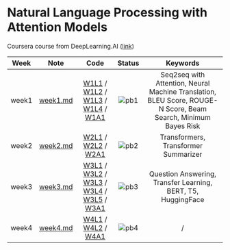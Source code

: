 # Natural Language Processing with Attention Models

Coursera course from DeepLearning.AI ([link](https://www.coursera.org/learn/attention-models-in-nlp))

<div align="center">

| **Week** |                                        **Note**                                         |                                                                                                                                                                                                                                                                                                           **Code**                                                                                                                                                                                                                                                                                                           |              **Status**              |                                                  **Keywords**                                                  |
| :------: | :-------------------------------------------------------------------------------------: | :--------------------------------------------------------------------------------------------------------------------------------------------------------------------------------------------------------------------------------------------------------------------------------------------------------------------------------------------------------------------------------------------------------------------------------------------------------------------------------------------------------------------------------------------------------------------------------------------------------------------------: | :----------------------------------: | :------------------------------------------------------------------------------------------------------------: |
|  week1   | [week1.md](https://github.com/yixiaowang2001/NLP_Notes/blob/main/Course4/note/week1.md) | [W1L1](https://github.com/yixiaowang2001/NLP_Notes/blob/main/Course4/code/lab/W1/C4_W1_Ungraded_Lab_1_Basic_Attention.ipynb) / [W1L2](https://github.com/yixiaowang2001/NLP_Notes/blob/main/Course4/code/lab/W1/C4_W1_Ungraded_Lab_2_QKV_Attention.ipynb) / [W1L3](https://github.com/yixiaowang2001/NLP_Notes/blob/main/Course4/code/lab/W1/C4_W1_Ungraded_Lab_3_Bleu_Score.ipynb) / [W1L4](https://github.com/yixiaowang2001/NLP_Notes/blob/main/Course4/code/lab/W1/C4_W1_Ungraded_Lab_4_Stack_Semantics.ipynb) / [W1A1](https://github.com/yixiaowang2001/NLP_Notes/blob/main/Course4/code/hw/W1/C4_W1_Assignment.ipynb) | ![pb1](https://progress-bar.dev/100) | Seq2seq with Attention, Neural Machine Translation, BLEU Score, ROUGE-N Score, Beam Search, Minimum Bayes Risk |
|  week2   | [week2.md](https://github.com/yixiaowang2001/NLP_Notes/blob/main/Course4/note/week2.md) |                                                                                                                             [W2L1](https://github.com/yixiaowang2001/NLP_Notes/blob/main/Course4/code/lab/W2/C4_W2_Ungraded_Lab_1_Attention.ipynb) / [W2L2](https://github.com/yixiaowang2001/NLP_Notes/blob/main/Course4/code/lab/W2/C4_W2_Ungraded_Lab_2_Transformer_Decoder.ipynb) / [W2A1](https://github.com/yixiaowang2001/NLP_Notes/blob/main/Course4/code/hw/W2/C4_W2_Assignment.ipynb)                                                                                                                              | ![pb2](https://progress-bar.dev/100) |                                      Transformers, Transformer Summarizer                                      |
|  week3   | [week3.md](https://github.com/yixiaowang2001/NLP_Notes/blob/main/Course4/note/week3.md) |                                         [W3L1](https://github.com/yixiaowang2001/NLP_Notes/blob/main/Course4/code/lab/W3/C4_W3_SentencePiece_and_BPE.ipynb) / [W3L2](https://drive.google.com/file/d/1O4LvdhHw6Zx7Kd43HK-p5a1rtsHUEia5/view) / [W3L3](https://drive.google.com/file/d/1P8COnbYLphJNaW3v8wS1AwpahnV-653A/view) / [W3L4](https://drive.google.com/file/d/1Hz15z7TGxx-5MYizMfCGD5CcRt2ZDbL5/view) / [W3L5](https://drive.google.com/file/d/1hc7PaXjuuMS0likb0etEHY0ryAzsqAZR/view) / [W3A1](https://github.com/yixiaowang2001/NLP_Notes/blob/main/Course4/code/hw/W3/)                                          | ![pb3](https://progress-bar.dev/100) |                          Question Answering, Transfer Learning, BERT, T5, HuggingFace                          |
|  week4   | [week4.md](https://github.com/yixiaowang2001/NLP_Notes/blob/main/Course4/note/week4.md) |                                                                                                                                             [W4L1](https://github.com/yixiaowang2001/NLP_Notes/blob/main/Course4/code/lab/W4/C4_W4_Ungraded_Lab_1_Reformer_LSH.ipynb) / [W4L2](https://github.com/yixiaowang2001/NLP_Notes/blob/main/Course4/code/lab/W4/C4_W4_Ungraded_Lab_2_Revnet.ipynb) / [W4A1](https://github.com/yixiaowang2001/NLP_Notes/blob/main/Course4/code/hw/W4/)                                                                                                                                              |  ![pb4](https://progress-bar.dev/0)  |                                                       /                                                        |

</div>
